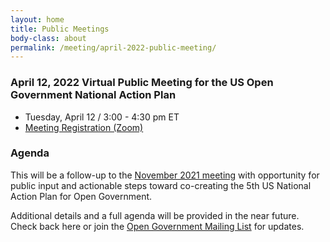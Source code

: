 ```yaml
---
layout: home
title: Public Meetings
body-class: about
permalink: /meeting/april-2022-public-meeting/
---
```


### April 12, 2022 Virtual Public Meeting for the US Open Government National Action Plan

* Tuesday, April 12 / 3:00 - 4:30 pm ET
* [Meeting Registration (Zoom)](https://gsa.zoomgov.com/meeting/register/vJItdOysqDwiHHfPET_GmXkA_6ypO9CiSXo)


### Agenda

This will be a follow-up to the [November 2021 meeting](/meeting/november-2021-public-meeting/) with opportunity for public input and actionable steps toward co-creating the 5th US National Action Plan for Open Government. 

Additional details and a full agenda will be provided in the near future. Check back here or join the [Open Government Mailing List](https://groups.google.com/g/us-open-government) for updates. 
